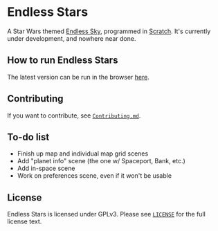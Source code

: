 # Endless Stars

A Star Wars themed [Endless Sky](https://github.com/endless-sky/endless-sky), programmed in [Scratch](https://scratch.mit.edu/). It's currently under development, and nowhere near done.

## How to run Endless Stars

The latest version can be run in the browser [here](https://endless-stars.github.io/endless-stars/).

## Contributing

If you want to contribute, see [`Contributing.md`](./CONTRIBUTING.md).

## To-do list
+ Finish up map and individual map grid scenes
+ Add "planet info" scene (the one w/ Spaceport, Bank, etc.)
+ Add in-space scene
+ Work on preferences scene, even if it won't be usable

## License

Endless Stars is licensed under GPLv3. Please see [`LICENSE`](./LICENSE) for the full license text.

